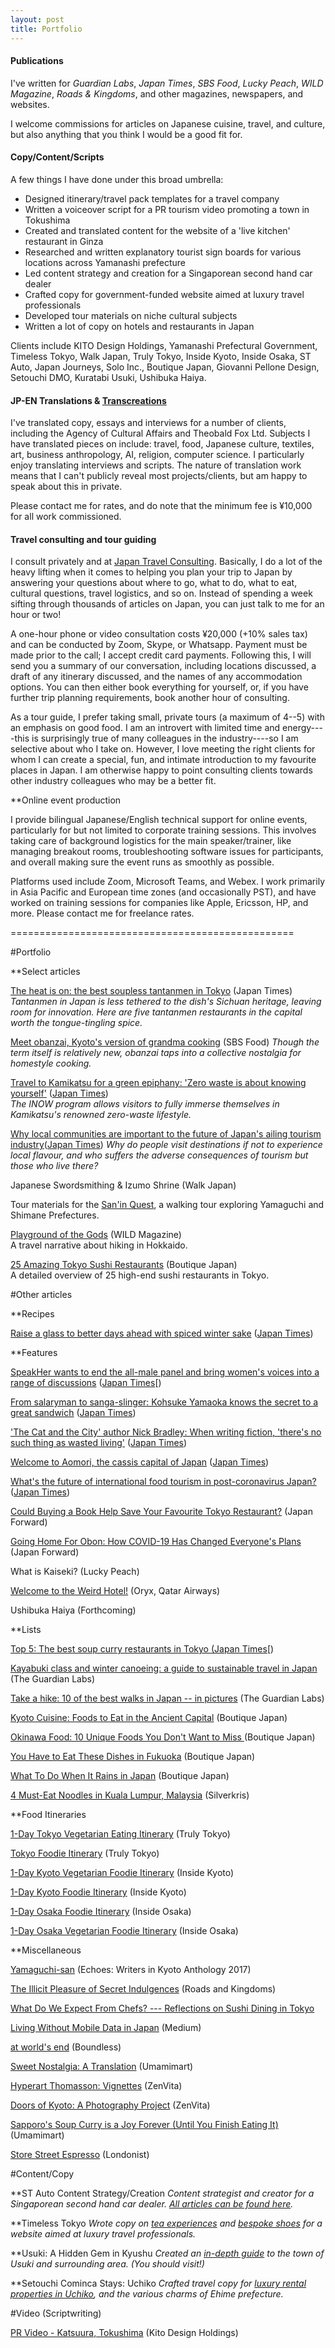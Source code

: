 ```yaml
---
layout: post
title: Portfolio
---
```


#### Publications

I've written for _Guardian Labs_, _Japan Times_, _SBS Food_, _Lucky Peach_, _WILD Magazine_, _Roads & Kingdoms_, and other magazines, newspapers, and websites.

I welcome commissions for articles on Japanese cuisine, travel, and culture, but also anything that you think I would be a good fit for.

#### Copy/Content/Scripts

A few things I have done under this broad umbrella:

-   Designed itinerary/travel pack templates for a travel company
-   Written a voiceover script for a PR tourism video promoting a town in Tokushima
-   Created and translated content for the website of a 'live kitchen' restaurant in Ginza
-   Researched and written explanatory tourist sign boards for various locations across Yamanashi prefecture
-   Led content strategy and creation for a Singaporean second hand car dealer
-   Crafted copy for government-funded website aimed at luxury travel professionals
-   Developed tour materials on niche cultural subjects
-   Written a lot of copy on hotels and restaurants in Japan

Clients include KITO Design Holdings, Yamanashi Prefectural Government, Timeless Tokyo, Walk Japan, Truly Tokyo, Inside Kyoto, Inside Osaka, ST Auto, Japan Journeys, Solo Inc., Boutique Japan, Giovanni Pellone Design, Setouchi DMO, Kuratabi Usuki, Ushibuka Haiya.


#### JP-EN Translations & [Transcreations](https://www.translatemedia.com/translation-services/transcreation/)

I've translated copy, essays and interviews for a number of clients, including the Agency of Cultural Affairs and Theobald Fox Ltd. Subjects I have translated pieces on include: travel, food, Japanese culture, textiles, art, business anthropology, AI, religion, computer science. I particularly enjoy translating interviews and scripts. The nature of translation work means that I can't publicly reveal most projects/clients, but am happy to speak about this in private.

Please contact me for rates, and do note that the minimum fee is ¥10,000 for all work commissioned. 

#### Travel consulting and tour guiding

I consult privately and at [Japan Travel Consulting](https://japantravelconsulting.com/frequently-asked-questions/). Basically, I do a lot of the heavy lifting when it comes to helping you plan your trip to Japan by answering your questions about where to go, what to do, what to eat, cultural questions, travel logistics, and so on. Instead of spending a week sifting through thousands of articles on Japan, you can just talk to me for an hour or two!

A one-hour phone or video consultation costs ¥20,000 (+10% sales tax) and can be conducted by Zoom, Skype, or Whatsapp. Payment must be made prior to the call; I accept credit card payments. Following this, I will send you a summary of our conversation, including locations discussed, a draft of any itinerary discussed, and the names of any accommodation options. You can then either book everything for yourself, or, if you have further trip planning requirements, book another hour of consulting. 

As a tour guide, I prefer taking small, private tours (a maximum of 4--5) with an emphasis on good food. I am an introvert with limited time and energy----this is surprisingly true of many colleagues in the industry----so I am selective about who I take on. However, I love meeting the right clients for whom I can create a special, fun, and intimate introduction to my favourite places in Japan. I am otherwise happy to point consulting clients towards other industry colleagues who may be a better fit.

**Online event production

I provide bilingual Japanese/English technical support for online events, particularly for but not limited to corporate training sessions. This involves taking care of background logistics for the main speaker/trainer, like managing breakout rooms, troubleshooting software issues for participants, and overall making sure the event runs as smoothly as possible.

Platforms used include Zoom, Microsoft Teams, and Webex. I work primarily in Asia Pacific and European time zones (and occasionally PST), and have worked on training sessions for companies like Apple, Ericsson, HP, and more. Please contact me for freelance rates.

=================================================

#Portfolio

**Select articles

[The heat is on: the best soupless tantanmen in Tokyo](https://www.japantimes.co.jp/life/2021/04/24/food/best-soupless-tantanmen-tokyo/) (Japan Times)
_Tantanmen in Japan is less tethered to the dish's Sichuan heritage, leaving room for innovation. Here are five tantanmen restaurants in the capital worth the tongue-tingling spice._         

[Meet obanzai, Kyoto's version of grandma cooking](https://www.sbs.com.au/food/article/2021/03/23/meet-obanzai-kyotos-version-grandma-cooking) (SBS Food)
_Though the term itself is relatively new, obanzai taps into a collective nostalgia for homestyle cooking._

[Travel to Kamikatsu for a green epiphany: 'Zero waste is about knowing yourself'](https://www.japantimes.co.jp/life/2021/01/10/lifestyle/kamikatsu-inow-zero-waste/) ([Japan Times](https://www.japantimes.co.jp/author/florentyna-leow/))\
_The INOW program allows visitors to fully immerse themselves in Kamikatsu's renowned zero-waste lifestyle._

[Why local communities are important to the future of Japan's ailing tourism industry](https://www.japantimes.co.jp/life/2020/09/26/travel/local-communities-tourism-industry/)([Japan Times](https://www.japantimes.co.jp/author/florentyna-leow/))
_Why do people visit destinations if not to experience local flavour, and who suffers the adverse consequences of tourism but those who live there?_

Japanese Swordsmithing & Izumo Shrine (Walk Japan)

Tour materials for the [San'in Quest](https://walkjapan.com/tour/sanin-quest), a walking tour exploring Yamaguchi and Shimane Prefectures.

[Playground of the Gods](https://s3.amazonaws.com/cuttings/cuttingpdfs/603737/3262a88ab17bdae5f449bbdd075813ed.pdf) (WILD Magazine)\
A travel narrative about hiking in Hokkaido.

[25 Amazing Tokyo Sushi Restaurants](https://boutiquejapan.com/tokyo-sushi-restaurants/) (Boutique Japan)\
A detailed overview of 25 high-end sushi restaurants in Tokyo.

#Other articles

**Recipes

[Raise a glass to better days ahead with spiced winter sake](https://www.japantimes.co.jp/life/2020/12/12/food/spiced-winter-sake/) ([Japan Times](https://www.japantimes.co.jp/author/florentyna-leow/))

**Features

[SpeakHer wants to end the all-male panel and bring women's voices into a range of discussions](https://www.japantimes.co.jp/community/2020/09/28/issues/speakher-manels-women/) ([Japan Times](https://www.japantimes.co.jp/author/florentyna-leow/)[)

[From salaryman to sanga-slinger: Kohsuke Yamaoka knows the secret to a great sandwich](https://www.japantimes.co.jp/life/2020/09/19/food/kohsuke-yamaoka-sandwich/) ([Japan Times](https://www.japantimes.co.jp/author/florentyna-leow/))

['The Cat and the City' author Nick Bradley: When writing fiction, 'there's no such thing as wasted living'](https://www.japantimes.co.jp/culture/2020/09/19/books/nick-bradley-cat-and-the-city/) ([Japan Times](https://www.japantimes.co.jp/author/florentyna-leow/))

[Welcome to Aomori, the cassis capital of Japan](https://www.japantimes.co.jp/life/2020/09/05/food/aomori-cassis-kashisu-harvest/) ([Japan Times](https://www.japantimes.co.jp/author/florentyna-leow/))

[What's the future of international food tourism in post-coronavirus Japan?](https://www.japantimes.co.jp/life/2020/07/11/food/international-food-tourism-post-coronavirus/) ([Japan Times](https://www.japantimes.co.jp/author/florentyna-leow/))

[Could Buying a Book Help Save Your Favourite Tokyo Restaurant?](https://japan-forward.com/could-buying-a-book-help-save-your-favorite-tokyo-restaurant/) (Japan Forward)

[Going Home For Obon: How COVID-19 Has Changed Everyone's Plans](https://japan-forward.com/going-home-for-obon-how-covid-19-has-changed-everyones-plans/) (Japan Forward)

What is Kaiseki? (Lucky Peach)

[Welcome to the Weird Hotel!](http://oryx.ink-live.com/html5/reader/production/default.aspx?pubname&edid=d999a06f-4a32-49a1-b493-6f21fe4e22f9) (Oryx, Qatar Airways)

Ushibuka Haiya (Forthcoming)

**Lists

[Top 5: The best soup curry restaurants in Tokyo](https://www.japantimes.co.jp/life/2020/11/21/food/best-soup-curry-tokyo/)[  (](https://www.japantimes.co.jp/life/2020/09/19/food/kohsuke-yamaoka-sandwich/)[Japan Times](https://www.japantimes.co.jp/author/florentyna-leow/)[)

[Kayabuki class and winter canoeing: a guide to sustainable travel in Japan](https://www.theguardian.com/japan-untold/2021/feb/05/kayabuki-class-and-winter-canoeing-a-guide-to-sustainable-travel-in-japan) (The Guardian Labs)

[Take a hike: 10 of the best walks in Japan -- in pictures](https://www.theguardian.com/japan-untold/gallery/2021/feb/09/take-a-hike-10-of-the-best-walks-in-japan-in-pictures) (The Guardian Labs)

[Kyoto Cuisine: Foods to Eat in the Ancient Capital](https://boutiquejapan.com/kyoto-food/) (Boutique Japan)

[Okinawa Food: 10 Unique Foods You Don't Want to Miss ](https://boutiquejapan.com/okinawa-food/)(Boutique Japan)

[You Have to Eat These Dishes in Fukuoka](https://boutiquejapan.com/food-in-fukuoka/) (Boutique Japan)

[What To Do When It Rains in Japan](https://boutiquejapan.com/rainy-days-japan/) (Boutique Japan)

[4 Must-Eat Noodles in Kuala Lumpur, Malaysia](http://www.silverkris.com/stories/4-must-eat-noodles-in-kuala-lumpur-malaysia) (Silverkris)

**Food Itineraries

[1-Day Tokyo Vegetarian Eating Itinerary](https://trulytokyo.com/1-day-tokyo-vegetarian-eating-itinerary/) (Truly Tokyo)

[Tokyo Foodie Itinerary](https://trulytokyo.com/tokyo-foodie-itinerary/) (Truly Tokyo)

[1-Day Kyoto Vegetarian Foodie Itinerary](https://www.insidekyoto.com/1-day-kyoto-vegetarian-foodie-itinerary) (Inside Kyoto)

[1-Day Kyoto Foodie Itinerary](https://www.insidekyoto.com/1-day-kyoto-foodie-itinerary) (Inside Kyoto)

[1-Day Osaka Foodie Itinerary](https://insideosaka.com/1-day-osaka-foodie-itinerary/) (Inside Osaka)

[1-Day Osaka Vegetarian Foodie Itinerary](https://insideosaka.com/osaka-vegetarian-foodie-itinerary/) (Inside Osaka)

**Miscellaneous

[Yamaguchi-san](http://www.writersinkyoto.com/2017/04/wik-competition-2017-runner-up-leow/) (Echoes: Writers in Kyoto Anthology 2017)

[The Illicit Pleasure of Secret Indulgences](http://roadsandkingdoms.com/5-oclock-somewhere/the-illicit-pleasure-of-secret-indulgences/) (Roads and Kingdoms)

[What Do We Expect From Chefs? --- Reflections on Sushi Dining in Tokyo](https://medium.com/@furochan/what-do-we-expect-from-chefs-reflections-on-sushi-dining-in-tokyo-169f7191e20)

[Living Without Mobile Data in Japan](https://medium.com/@furochan/living-without-mobile-data-in-japan-581c730539bd) (Medium)

[at world's end](http://soseipartners.com/stories/2018/3/11/at-worlds-end) (Boundless)

[Sweet Nostalgia: A Translation](https://umamimart.com/blogs/main/sweet-nostalgia-translation)  (Umamimart)

[Hyperart Thomasson: Vignettes](http://www.zenvita.com/blog/hyperart-thomasson-vignettes.html) (ZenVita)

[Doors of Kyoto: A Photography Project](http://www.zenvita.com/blog/doors-of-kyoto-photography-project.html) (ZenVita)

[Sapporo's Soup Curry is a Joy Forever (Until You Finish Eating It)](https://umamimart.com/blogs/main/furochan-eats-sapporos-soup-curry-is-a-joy-forever-until-you-finish-eating-it) (Umamimart)

[Store Street Espresso](http://londonist.com/2011/02/london-blend-store-street-espresso.php) (Londonist)

#Content/Copy

**ST Auto Content Strategy/Creation
_Content strategist and creator for a Singaporean second hand car dealer. [All articles can be found here](https://www.stauto.com.sg/blog)._

**Timeless Tokyo
_Wrote copy on [tea experiences](https://timelesstokyo.com/ttd/gastronomy/themodernteaceremony.html) and [bespoke shoes](https://timelesstokyo.com/ttd/lifestyle/thepinnacleofcraftsmanship.html) for a website aimed at luxury travel professionals._

**Usuki: A Hidden Gem in Kyushu
_Created an [in-depth guide](https://kuratabi-usuki.net/en/routes/uchiko-usuki-taketa/) to the town of Usuki and surrounding area. (You should visit!)_

**Setouchi Cominca Stays: Uchiko
_Crafted travel copy for [luxury rental properties in Uchiko](https://cominca-stays.com/destination/uchiko), and the various charms of Ehime prefecture._

#Video (Scriptwriting)

[PR Video - Katsuura, Tokushima](https://vimeo.com/528126982) (Kito Design Holdings)
